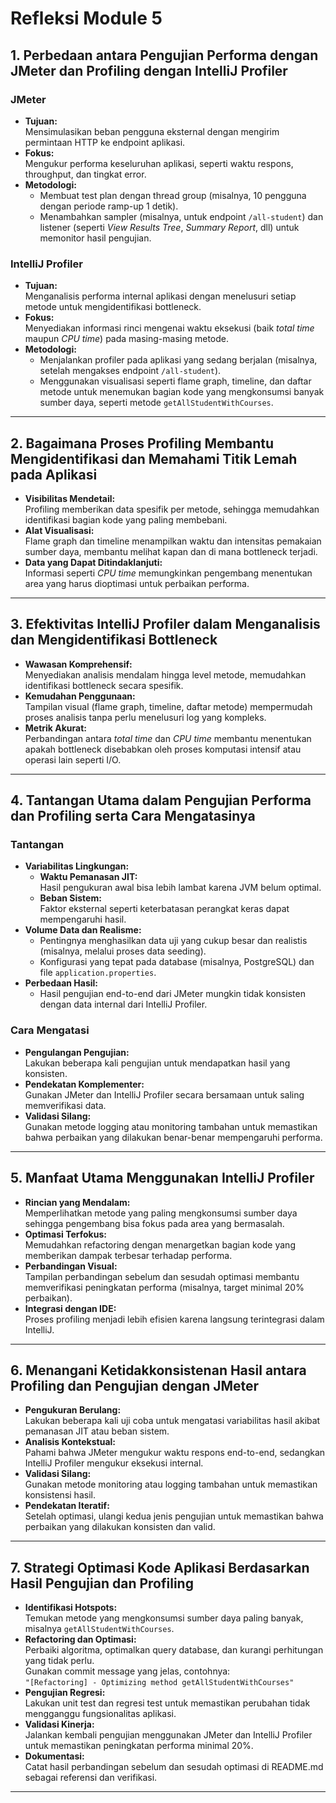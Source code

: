 # Refleksi Module 5

## 1. Perbedaan antara Pengujian Performa dengan JMeter dan Profiling dengan IntelliJ Profiler

### JMeter
- **Tujuan:**  
  Mensimulasikan beban pengguna eksternal dengan mengirim permintaan HTTP ke endpoint aplikasi.
- **Fokus:**  
  Mengukur performa keseluruhan aplikasi, seperti waktu respons, throughput, dan tingkat error.
- **Metodologi:**
    - Membuat test plan dengan thread group (misalnya, 10 pengguna dengan periode ramp-up 1 detik).
    - Menambahkan sampler (misalnya, untuk endpoint `/all-student`) dan listener (seperti *View Results Tree*, *Summary Report*, dll) untuk memonitor hasil pengujian.

### IntelliJ Profiler
- **Tujuan:**  
  Menganalisis performa internal aplikasi dengan menelusuri setiap metode untuk mengidentifikasi bottleneck.
- **Fokus:**  
  Menyediakan informasi rinci mengenai waktu eksekusi (baik *total time* maupun *CPU time*) pada masing-masing metode.
- **Metodologi:**
    - Menjalankan profiler pada aplikasi yang sedang berjalan (misalnya, setelah mengakses endpoint `/all-student`).
    - Menggunakan visualisasi seperti flame graph, timeline, dan daftar metode untuk menemukan bagian kode yang mengkonsumsi banyak sumber daya, seperti metode `getAllStudentWithCourses`.

---

## 2. Bagaimana Proses Profiling Membantu Mengidentifikasi dan Memahami Titik Lemah pada Aplikasi

- **Visibilitas Mendetail:**  
  Profiling memberikan data spesifik per metode, sehingga memudahkan identifikasi bagian kode yang paling membebani.
- **Alat Visualisasi:**  
  Flame graph dan timeline menampilkan waktu dan intensitas pemakaian sumber daya, membantu melihat kapan dan di mana bottleneck terjadi.
- **Data yang Dapat Ditindaklanjuti:**  
  Informasi seperti *CPU time* memungkinkan pengembang menentukan area yang harus dioptimasi untuk perbaikan performa.

---

## 3. Efektivitas IntelliJ Profiler dalam Menganalisis dan Mengidentifikasi Bottleneck

- **Wawasan Komprehensif:**  
  Menyediakan analisis mendalam hingga level metode, memudahkan identifikasi bottleneck secara spesifik.
- **Kemudahan Penggunaan:**  
  Tampilan visual (flame graph, timeline, daftar metode) mempermudah proses analisis tanpa perlu menelusuri log yang kompleks.
- **Metrik Akurat:**  
  Perbandingan antara *total time* dan *CPU time* membantu menentukan apakah bottleneck disebabkan oleh proses komputasi intensif atau operasi lain seperti I/O.

---

## 4. Tantangan Utama dalam Pengujian Performa dan Profiling serta Cara Mengatasinya

### Tantangan
- **Variabilitas Lingkungan:**
    - **Waktu Pemanasan JIT:**  
      Hasil pengukuran awal bisa lebih lambat karena JVM belum optimal.
    - **Beban Sistem:**  
      Faktor eksternal seperti keterbatasan perangkat keras dapat mempengaruhi hasil.
- **Volume Data dan Realisme:**
    - Pentingnya menghasilkan data uji yang cukup besar dan realistis (misalnya, melalui proses data seeding).
    - Konfigurasi yang tepat pada database (misalnya, PostgreSQL) dan file `application.properties`.
- **Perbedaan Hasil:**
    - Hasil pengujian end-to-end dari JMeter mungkin tidak konsisten dengan data internal dari IntelliJ Profiler.

### Cara Mengatasi
- **Pengulangan Pengujian:**  
  Lakukan beberapa kali pengujian untuk mendapatkan hasil yang konsisten.
- **Pendekatan Komplementer:**  
  Gunakan JMeter dan IntelliJ Profiler secara bersamaan untuk saling memverifikasi data.
- **Validasi Silang:**  
  Gunakan metode logging atau monitoring tambahan untuk memastikan bahwa perbaikan yang dilakukan benar-benar mempengaruhi performa.

---

## 5. Manfaat Utama Menggunakan IntelliJ Profiler

- **Rincian yang Mendalam:**  
  Memperlihatkan metode yang paling mengkonsumsi sumber daya sehingga pengembang bisa fokus pada area yang bermasalah.
- **Optimasi Terfokus:**  
  Memudahkan refactoring dengan menargetkan bagian kode yang memberikan dampak terbesar terhadap performa.
- **Perbandingan Visual:**  
  Tampilan perbandingan sebelum dan sesudah optimasi membantu memverifikasi peningkatan performa (misalnya, target minimal 20% perbaikan).
- **Integrasi dengan IDE:**  
  Proses profiling menjadi lebih efisien karena langsung terintegrasi dalam IntelliJ.

---

## 6. Menangani Ketidakkonsistenan Hasil antara Profiling dan Pengujian dengan JMeter

- **Pengukuran Berulang:**  
  Lakukan beberapa kali uji coba untuk mengatasi variabilitas hasil akibat pemanasan JIT atau beban sistem.
- **Analisis Kontekstual:**  
  Pahami bahwa JMeter mengukur waktu respons end-to-end, sedangkan IntelliJ Profiler mengukur eksekusi internal.
- **Validasi Silang:**  
  Gunakan metode monitoring atau logging tambahan untuk memastikan konsistensi hasil.
- **Pendekatan Iteratif:**  
  Setelah optimasi, ulangi kedua jenis pengujian untuk memastikan bahwa perbaikan yang dilakukan konsisten dan valid.

---

## 7. Strategi Optimasi Kode Aplikasi Berdasarkan Hasil Pengujian dan Profiling

- **Identifikasi Hotspots:**  
  Temukan metode yang mengkonsumsi sumber daya paling banyak, misalnya `getAllStudentWithCourses`.
- **Refactoring dan Optimasi:**  
  Perbaiki algoritma, optimalkan query database, dan kurangi perhitungan yang tidak perlu.  
  Gunakan commit message yang jelas, contohnya:  
  `"[Refactoring] - Optimizing method getAllStudentWithCourses"`
- **Pengujian Regresi:**  
  Lakukan unit test dan regresi test untuk memastikan perubahan tidak mengganggu fungsionalitas aplikasi.
- **Validasi Kinerja:**  
  Jalankan kembali pengujian menggunakan JMeter dan IntelliJ Profiler untuk memastikan peningkatan performa minimal 20%.
- **Dokumentasi:**  
  Catat hasil perbandingan sebelum dan sesudah optimasi di README.md sebagai referensi dan verifikasi.

---
